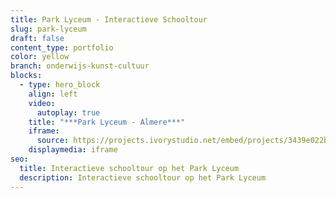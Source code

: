 ```yaml
---
title: Park Lyceum - Interactieve Schooltour
slug: park-lyceum
draft: false
content_type: portfolio
color: yellow
branch: onderwijs-kunst-cultuur
blocks:
  - type: hero_block
    align: left
    video:
      autoplay: true
    title: "***Park Lyceum - Almere***"
    iframe:
      source: https://projects.ivorystudio.net/embed/projects/3439e022b9b8aaad7250b257
    displaymedia: iframe
seo:
  title: Interactieve schooltour op het Park Lyceum
  description: Interactieve schooltour op het Park Lyceum
---
```

